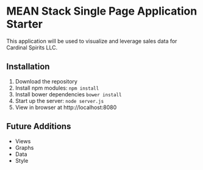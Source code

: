 # MEAN Stack Single Page Application Starter

This application will be used to visualize and leverage sales data for Cardinal Spirits LLC.

## Installation
1. Download the repository
2. Install npm modules: `npm install`
3. Install bower dependencies `bower install`
4. Start up the server: `node server.js`
5. View in browser at http://localhost:8080

## Future Additions
- Views
- Graphs
- Data
- Style
